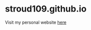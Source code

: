stroud109.github.io
===================

Visit my personal website [here](http://stroud109.github.io/)
